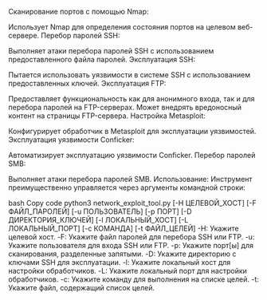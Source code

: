 Сканирование портов с помощью Nmap:

Использует Nmap для определения состояния портов на целевом веб-сервере.
Перебор паролей SSH:

Выполняет атаки перебора паролей SSH с использованием предоставленного файла паролей.
Эксплуатация SSH:

Пытается использовать уязвимости в системе SSH с использованием предоставленных ключей.
Эксплуатация FTP:

Предоставляет функциональность как для анонимного входа, так и для перебора паролей на FTP-серверах.
Может внедрять вредоносный контент на страницы FTP-сервера.
Настройка Metasploit:

Конфигурирует обработчик в Metasploit для эксплуатации уязвимостей.
Эксплуатация уязвимости Conficker:

Автоматизирует эксплуатацию уязвимости Conficker.
Перебор паролей SMB:

Выполняет атаки перебора паролей SMB.
Использование:
Инструмент преимущественно управляется через аргументы командной строки:

bash
Copy code
python3 network_exploit_tool.py [-H ЦЕЛЕВОЙ_ХОСТ] [-F ФАЙЛ_ПАРОЛЕЙ] [-u ПОЛЬЗОВАТЕЛЬ] [-p ПОРТ] [-D ДИРЕКТОРИЯ_КЛЮЧЕЙ] [-l ЛОКАЛЬНЫЙ_ХОСТ] [-L ЛОКАЛЬНЫЙ_ПОРТ] [-c КОМАНДА] [-t ФАЙЛ_ЦЕЛЕЙ]
-H: Укажите целевой хост.
-F: Укажите файл паролей для перебора SSH или FTP.
-u: Укажите пользователя для входа SSH или FTP.
-p: Укажите порт[ы] для сканирования, разделенные запятыми.
-D: Укажите директорию с ключами SSH для эксплуатации.
-l: Укажите локальный хост для настройки обработчиков.
-L: Укажите локальный порт для настройки обработчиков.
-c: Укажите команду для выполнения на списке целей.
-t: Укажите файл, содержащий список целей.
